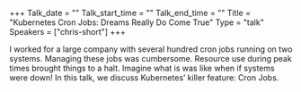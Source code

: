 +++
Talk_date = ""
Talk_start_time = ""
Talk_end_time = ""
Title = "Kubernetes Cron Jobs: Dreams Really Do Come True"
Type = "talk"
Speakers = ["chris-short"]
+++

I worked for a large company with several hundred cron jobs running on two systems. Managing these jobs was cumbersome. Resource use during peak times brought things to a halt. Imagine what is was like when if systems were down! In this talk, we discuss Kubernetes’ killer feature: Cron Jobs.
